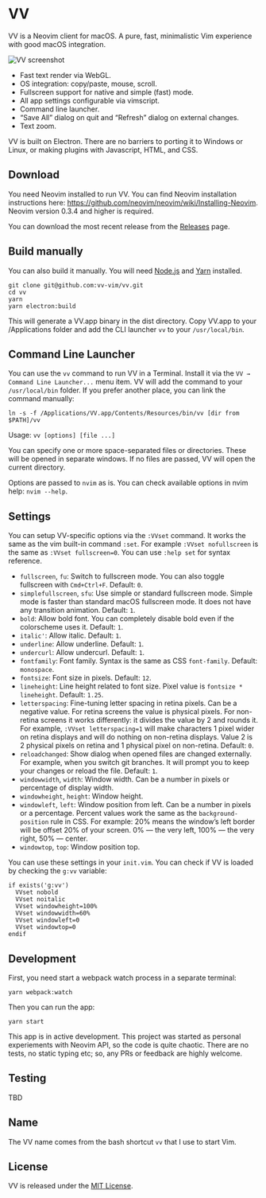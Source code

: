 VV
==

VV is a Neovim client for macOS. A pure, fast, minimalistic Vim experience with good macOS integration.

![VV screenshot](assets/screenshot.png)

* Fast text render via WebGL.
* OS integration: copy/paste, mouse, scroll.
* Fullscreen support for native and simple (fast) mode.
* All app settings configurable via vimscript.
* Command line launcher.
* “Save All” dialog on quit and “Refresh” dialog on external changes.
* Text zoom.

VV is built on Electron. There are no barriers to porting it to Windows or Linux, or making plugins with Javascript, HTML, and CSS.

Download
--------

You need Neovim installed to run VV. You can find Neovim installation instructions here: https://github.com/neovim/neovim/wiki/Installing-Neovim. Neovim version 0.3.4 and higher is required.

You can download the most recent release from the [Releases](https://github.com/vv-vim/vv/releases/latest) page.

Build manually
--------------

You can also build it manually. You will need [Node.js](https://nodejs.org/en/download/) and [Yarn](https://yarnpkg.com/lang/en/) installed.

```
git clone git@github.com:vv-vim/vv.git
cd vv
yarn
yarn electron:build
```

This will generate a VV.app binary in the dist directory. Copy VV.app to your /Applications folder and add the CLI launcher `vv` to your `/usr/local/bin`.

Command Line Launcher
---------------------

You can use the `vv` command to run VV in a Terminal. Install it via the `VV → Command Line Launcher...` menu item. VV will add the command to your `/usr/local/bin` folder. If you prefer another place, you can link the command manually:

```
ln -s -f /Applications/VV.app/Contents/Resources/bin/vv [dir from $PATH]/vv
```

Usage: `vv [options] [file ...]`

You can specify one or more space-separated files or directories. These will be opened in separate windows. If no files are passed, VV will open the current directory.

Options are passed to `nvim` as is. You can check available options in nvim help: `nvim --help`.

Settings
--------

You can setup VV-specific options via the `:VVset` command. It works the same as the vim built-in command `:set`. For example `:VVset nofullscreen` is the same as `:VVset fullscreen=0`. You can use `:help set` for syntax reference.

* `fullscreen`, `fu`: Switch to fullscreen mode. You can also toggle fullscreen with `Cmd+Ctrl+F`. Default: `0`.
* `simplefullscreen`, `sfu`: Use simple or standard fullscreen mode. Simple mode is faster than standard macOS fullscreen mode. It does not have any transition animation. Default: `1`.
* `bold`: Allow bold font. You can completely disable bold even if the colorscheme uses it. Default: `1`.
* `italic'`: Allow italic. Default: `1`.
* `underline`: Allow underline. Default: `1`.
* `undercurl`: Allow undercurl. Default: `1`.
* `fontfamily`: Font family. Syntax is the same as CSS `font-family`. Default: `monospace`.
* `fontsize`: Font size in pixels. Default: `12`.
* `lineheight`: Line height related to font size. Pixel value is `fontsize * lineheight`. Default: `1.25`.
* `letterspacing`: Fine-tuning letter spacing in retina pixels. Can be a negative value. For retina screens the value is physical pixels. For non-retina screens it works differently: it divides the value by 2 and rounds it. For example, `:VVset letterspacing=1` will make characters 1 pixel wider on retina displays and will do nothing on non-retina displays. Value 2 is 2 physical pixels on retina and 1 physical pixel on non-retina. Default: `0`.
* `reloadchanged`: Show dialog when opened files are changed externally. For example, when you switch git branches. It will prompt you to keep your changes or reload the file. Default: `1`.
* `windowwidth`, `width`: Window width. Can be a number in pixels or percentage of display width.
* `windowheight`, `height`: Window height.
* `windowleft`, `left`: Window position from left. Can be a number in pixels or a percentage. Percent values work the same as the `background-position` rule in CSS. For example: 20% means the window’s left border will be offset 20% of your screen. 0% — the very left, 100% — the very right, 50% — center.
* `windowtop`, `top`: Window position top.

You can use these settings in your `init.vim`. You can check if VV is loaded by checking the `g:vv` variable:

```
if exists('g:vv')
  VVset nobold
  VVset noitalic
  VVset windowheight=100%
  VVset windowwidth=60%
  VVset windowleft=0
  VVset windowtop=0
endif
```

Development
-----------

First, you need start a webpack watch process in a separate terminal:
```
yarn webpack:watch
```

Then you can run the app:
```
yarn start
```

This app is in active development. This project was started as personal experiements with Neovim API, so the code is quite chaotic. There are no tests, no static typing etc; so, any PRs or feedback are highly welcome.

Testing
-------

TBD

Name
----

The VV name comes from the bash shortcut `vv` that I use to start Vim.

License
-------

VV is released under the [MIT License](https://opensource.org/licenses/MIT).

